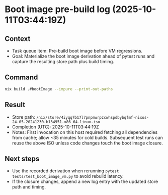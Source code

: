 # Boot image pre-build log (2025-10-11T03:44:19Z)

## Context
- Task queue item: Pre-build boot image before VM regressions.
- Goal: Materialize the boot image derivation ahead of pytest runs and capture the resulting store path plus build timing.

## Command
```bash
nix build .#bootImage --impure --print-out-paths
```

## Result
- Store path: `/nix/store/4iyqq7b17l7pnpmwrpzcwhspdbybqfmf-nixos-24.05.20241230.b134951-x86_64-linux.iso`
- Completion (UTC): 2025-10-11T03:44:19Z
- Notes: First invocation on this host required fetching all dependencies from cache; allow ~35 minutes for cold builds. Subsequent test runs can reuse the above ISO unless code changes touch the boot image closure.

## Next steps
- Use the recorded derivation when rerunning `pytest tests/test_boot_image_vm.py` to avoid rebuild latency.
- If the closure changes, append a new log entry with the updated store path and timing.
